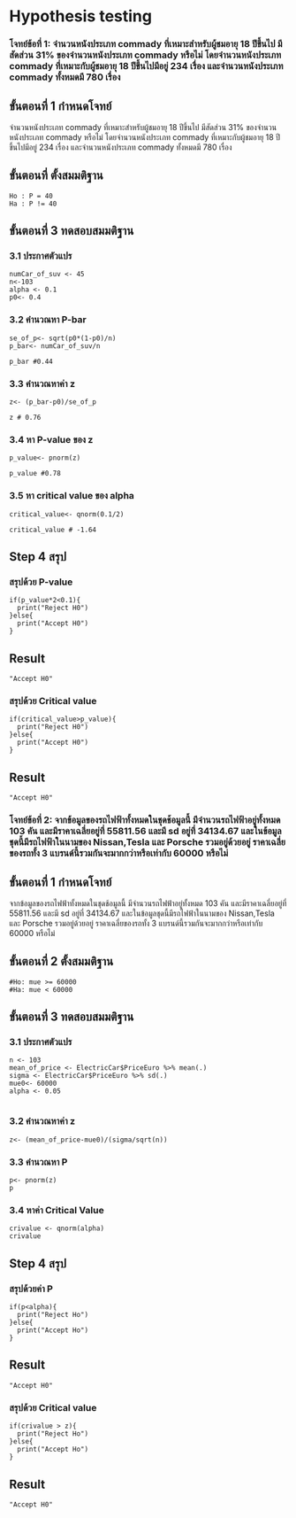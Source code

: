 # Hypothesis testing 

### โจทย์ข้อที่ 1: จำนวนหนังประเภท commady ที่เหมาะสำหรับผู้ชมอายุ 18 ปีขึ้นไป มีสัดส่วน 31% ของจำนวนหนังประเภท commady หรือไม่ โดยจำนวนหนังประเภท commady ที่เหมาะกับผู้ชมอายุ 18 ปีขึ้นไปมีอยู่ 234 เรื่อง และจำนวนหนังประเภท commady ทั้งหมดมี 780 เรื่อง

## ขั้นตอนที่ 1 กำหนดโจทย์
จำนวนหนังประเภท commady ที่เหมาะสำหรับผู้ชมอายุ 18 ปีขึ้นไป มีสัดส่วน 31% ของจำนวนหนังประเภท commady หรือไม่ โดยจำนวนหนังประเภท commady ที่เหมาะกับผู้ชมอายุ 18 ปีขึ้นไปมีอยู่ 234 เรื่อง และจำนวนหนังประเภท commady ทั้งหมดมี 780 เรื่อง
## ขั้นตอนที่ ตั้งสมมติฐาน
```
Ho : P = 40
Ha : P != 40
```
## ขั้นตอนที่ 3 ทดสอบสมมติฐาน
### 3.1 ประกาศตัวแปร
```
numCar_of_suv <- 45
n<-103
alpha <- 0.1
p0<- 0.4

```
### 3.2 คำนวณหา P-bar
```
se_of_p<- sqrt(p0*(1-p0)/n)
p_bar<- numCar_of_suv/n

p_bar #0.44
```
### 3.3 คำนวณหาค่า z
```
z<- (p_bar-p0)/se_of_p

z # 0.76
```
### 3.4 หา P-value ของ z
```
p_value<- pnorm(z)

p_value #0.78

```
### 3.5 หา critical value ของ alpha
```
critical_value<- qnorm(0.1/2)

critical_value # -1.64
```

## Step 4 สรุป
### สรุปด้วย P-value
```
if(p_value*2<0.1){
  print("Reject H0")
}else{
  print("Accept H0")
}
```
## Result
```
"Accept H0"
```
### สรุปด้วย Critical value
```
if(critical_value>p_value){
  print("Reject H0")
}else{
  print("Accept H0")
}
```
## Result
```
"Accept H0"
```


### โจทย์ข้อที่ 2: จากข้อมูลของรถไฟฟ้าทั้งหมดในชุดช้อมูลนี้ มีจำนวนรถไฟฟ้าอยู่ทั้งหมด 103 คัน และมีราคาเฉลี่ยอยู่ที่ 55811.56 และมี sd อยู่ที่ 34134.67 และในข้อมูลชุดนี้มีรถไฟฟ้าในนามของ Nissan,Tesla และ Porsche รวมอยู่ด้วยอยู่ ราคาเฉลี่ยของรถทั้ง 3 แบรนด์นี้รวมกันจะมากกว่าหรือเท่ากับ 60000 หรือไม่

## ขั้นตอนที่ 1 กำหนดโจทย์
จากข้อมูลของรถไฟฟ้าทั้งหมดในชุดช้อมูลนี้ มีจำนวนรถไฟฟ้าอยู่ทั้งหมด 103 คัน และมีราคาเฉลี่ยอยู่ที่ 55811.56 และมี sd อยู่ที่ 34134.67 และในข้อมูลชุดนี้มีรถไฟฟ้าในนามของ Nissan,Tesla และ Porsche รวมอยู่ด้วยอยู่ ราคาเฉลี่ยของรถทั้ง 3 แบรนด์นี้รวมกันจะมากกว่าหรือเท่ากับ 60000 หรือไม่
## ขั้นตอนที่ 2 ตั้งสมมติฐาน
```
#Ho: mue >= 60000
#Ha: mue < 60000
```
## ขั้นตอนที่ 3 ทดสอบสมมติฐาน
### 3.1 ประกาศตัวแปร
```
n <- 103
mean_of_price <- ElectricCar$PriceEuro %>% mean(.)
sigma <- ElectricCar$PriceEuro %>% sd(.)
mue0<- 60000
alpha <- 0.05


```
### 3.2 คำนวณหาค่า z
```
z<- (mean_of_price-mue0)/(sigma/sqrt(n))
```
### 3.3 คำนวณหา P
```
p<- pnorm(z)
p

```
### 3.4 หาค่า Critical Value
```
crivalue <- qnorm(alpha)
crivalue

```

## Step 4 สรุป
### สรุปด้วยค่า P
```
if(p<alpha){
  print("Reject Ho")
}else{
  print("Accept Ho")
}
```
## Result
```
"Accept H0"
```
### สรุปด้วย Critical value
```
if(crivalue > z){
  print("Reject Ho")
}else{
  print("Accept Ho")
}
```
## Result
```
"Accept H0"
```
